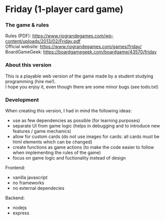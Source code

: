 # Friday (1-player card game)

### The game & rules

Rules (PDF): https://www.riograndegames.com/wp-content/uploads/2013/02/Friday.pdf  
Official website: https://www.riograndegames.com/games/friday/  
BoardGameGeek: https://boardgamegeek.com/boardgame/43570/friday  

### About this version

This is a playable web version of the game made by a student studying programming (hire me!).  
I hope you enjoy it, even though there are some minor bugs (see todo.txt)

### Development

When creating this version, I had in mind the following ideas:
- use as few dependencies as possible (for learning purposes)
- separate UI from game logic (helps in debugging and to introduce new features / game mechanics)
- allow for custom cards (do not use images for cards: all cards must be html elements which can be changed)
- create functions as game actions (to make the code easier to follow when implementing the rules of the game)
- focus on game logic and fuctionality instead of design

Frontend:
- vanilla javascript
- no frameworks
- no external dependecies

Backend:
- nodejs
- express

